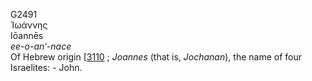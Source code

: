 G2491  
Ἰωάννης  
Iōannēs  
*ee-o-an‘-nace*  
Of Hebrew origin \[[3110](h3110) ; *Joannes* (that is, *Jochanan*), the
name of four Israelites: - John.  
